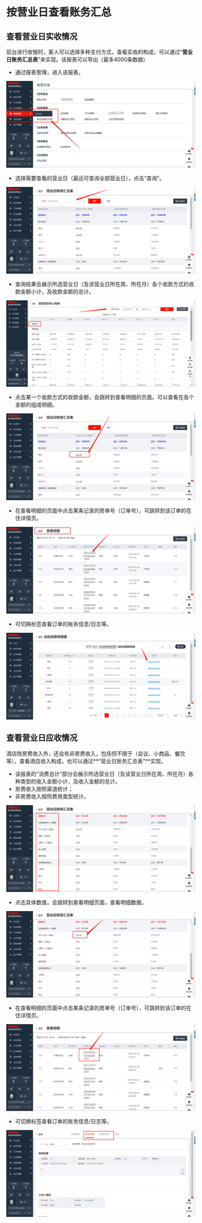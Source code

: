 # 按营业日查看账务汇总

## 查看营业日实收情况

前台进行收银时，客人可以选择多种支付方式，查看实收的构成，可以通过“**营业日账务汇总表**”来实现。该报表可以导出（最多4000条数据）

* 通过报表管理，进入该报表。

![](../../../.gitbook/assets/image%20%28755%29.png)

* 选择需要查看的营业日（最远可查询全部营业日），点击“查询”。

![](../../../.gitbook/assets/image%20%28284%29.png)

* 查询结果会展示所选营业日（及该营业日所在周、所在月）各个收款方式的收款金额小计，及收款金额的总计。

![](../../../.gitbook/assets/image%20%28356%29.png)

* 点击某一个收款方式的收款金额，会跳转到查看明细的页面。可以查看在各个金额的组成明细。

![](../../../.gitbook/assets/image%20%28311%29.png)

* 在查看明细的页面中点击某条记录的房单号（订单号），可跳转到该订单的在住详情页。

![](../../../.gitbook/assets/image%20%28594%29.png)

* 可切换标签查看订单的账务信息/日志等。

![](../../../.gitbook/assets/image%20%281%29.png)

## 查看营业日应收情况

酒店除房费收入外，还会有非房费收入，包括但不限于（会议、小商品、餐饮等）。查看酒店收入构成，也可以通过**“营业日账务汇总表”**实现。

* 该报表的“消费总计”部分会展示所选营业日（及该营业日所在周、所在月）各种类型的收入金额小计，及收入金额的总计。
*  房费收入按照渠道统计；
* 非房费收入按照费用类型统计。

![](../../../.gitbook/assets/image%20%28621%29.png)

* 点击具体数值，会跳转到查看明细页面，查看明细数据。

![](../../../.gitbook/assets/image%20%28353%29.png)

* 在查看明细的页面中点击某条记录的房单号（订单号），可跳转到该订单的在住详情页。

![](../../../.gitbook/assets/image%20%28420%29.png)

* 可切换标签查看订单的账务信息/日志等。

![](../../../.gitbook/assets/image%20%28304%29.png)

